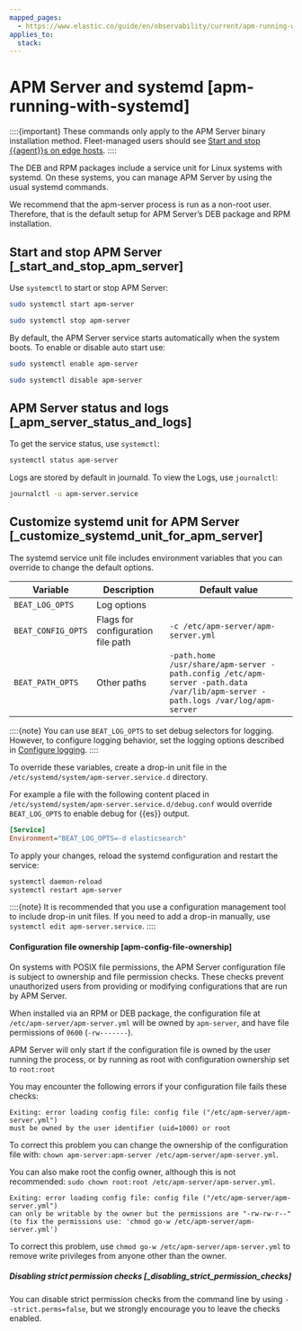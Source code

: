 ```yaml
---
mapped_pages:
  - https://www.elastic.co/guide/en/observability/current/apm-running-with-systemd.html
applies_to:
  stack:
---
```


# APM Server and systemd [apm-running-with-systemd]

::::{important}
These commands only apply to the APM Server binary installation method. Fleet-managed users should see [Start and stop {{agent}}s on edge hosts](/reference/fleet/start-stop-elastic-agent.md).
::::

The DEB and RPM packages include a service unit for Linux systems with systemd. On these systems, you can manage APM Server by using the usual systemd commands.

We recommend that the apm-server process is run as a non-root user. Therefore, that is the default setup for APM Server’s DEB package and RPM installation.

## Start and stop APM Server [_start_and_stop_apm_server]

Use `systemctl` to start or stop APM Server:

```sh
sudo systemctl start apm-server
```

```sh
sudo systemctl stop apm-server
```

By default, the APM Server service starts automatically when the system boots. To enable or disable auto start use:

```sh
sudo systemctl enable apm-server
```

```sh
sudo systemctl disable apm-server
```

## APM Server status and logs [_apm_server_status_and_logs]

To get the service status, use `systemctl`:

```sh
systemctl status apm-server
```

Logs are stored by default in journald. To view the Logs, use `journalctl`:

```sh
journalctl -u apm-server.service
```

## Customize systemd unit for APM Server [_customize_systemd_unit_for_apm_server]

The systemd service unit file includes environment variables that you can override to change the default options.

| Variable | Description | Default value |
| --- | --- | --- |
| `BEAT_LOG_OPTS` | Log options |  |
| `BEAT_CONFIG_OPTS` | Flags for configuration file path | ``-c /etc/apm-server/apm-server.yml`` |
| `BEAT_PATH_OPTS` | Other paths | ``-path.home /usr/share/apm-server -path.config /etc/apm-server -path.data /var/lib/apm-server -path.logs /var/log/apm-server`` |

::::{note}
You can use `BEAT_LOG_OPTS` to set debug selectors for logging. However, to configure logging behavior, set the logging options described in [Configure logging](/solutions/observability/apm/configure-logging.md).
::::

To override these variables, create a drop-in unit file in the `/etc/systemd/system/apm-server.service.d` directory.

For example a file with the following content placed in `/etc/systemd/system/apm-server.service.d/debug.conf` would override `BEAT_LOG_OPTS` to enable debug for {{es}} output.

```ini
[Service]
Environment="BEAT_LOG_OPTS=-d elasticsearch"
```

To apply your changes, reload the systemd configuration and restart the service:

```sh
systemctl daemon-reload
systemctl restart apm-server
```

::::{note}
It is recommended that you use a configuration management tool to include drop-in unit files. If you need to add a drop-in manually, use `systemctl edit apm-server.service`.
::::

#### Configuration file ownership [apm-config-file-ownership]

On systems with POSIX file permissions, the APM Server configuration file is subject to ownership and file permission checks. These checks prevent unauthorized users from providing or modifying configurations that are run by APM Server.

When installed via an RPM or DEB package, the configuration file at `/etc/apm-server/apm-server.yml` will be owned by `apm-server`, and have file permissions of `0600` (`-rw-------`).

APM Server will only start if the configuration file is owned by the user running the process, or by running as root with configuration ownership set to `root:root`

You may encounter the following errors if your configuration file fails these checks:

```text
Exiting: error loading config file: config file ("/etc/apm-server/apm-server.yml")
must be owned by the user identifier (uid=1000) or root
```

To correct this problem you can change the ownership of the configuration file with: `chown apm-server:apm-server /etc/apm-server/apm-server.yml`.

You can also make root the config owner, although this is not recommended: `sudo chown root:root /etc/apm-server/apm-server.yml`.

```text
Exiting: error loading config file: config file ("/etc/apm-server/apm-server.yml")
can only be writable by the owner but the permissions are "-rw-rw-r--"
(to fix the permissions use: 'chmod go-w /etc/apm-server/apm-server.yml')
```

To correct this problem, use `chmod go-w /etc/apm-server/apm-server.yml` to remove write privileges from anyone other than the owner.

##### Disabling strict permission checks [_disabling_strict_permission_checks]

You can disable strict permission checks from the command line by using `--strict.perms=false`, but we strongly encourage you to leave the checks enabled.

